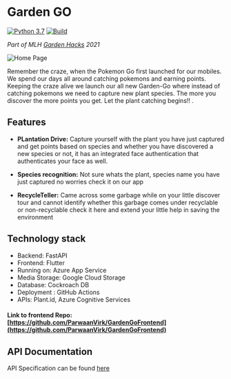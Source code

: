 # Garden GO
[![Python 3.7](https://img.shields.io/badge/python-3.7+-blue.svg)](https://www.python.org/downloads/release/python-370/)
[![Build](https://github.com/abhishek0220/Garden-Go/actions/workflows/master_gardengo.yml/badge.svg)](https://github.com/abhishek0220/Garden-Go/actions/workflows/master_gardengo.yml)

_Part of MLH [Garden Hacks](https://gardenhacks.devpost.com/) 2021_

![Home Page](https://challengepost-s3-challengepost.netdna-ssl.com/photos/production/software_photos/001/568/411/datas/gallery.jpg)

Remember the craze, when the Pokemon Go first launched for our mobiles. We spend our days all around catching pokemons and earning points. Keeping the craze alive we launch our all new Garden-Go where instead of catching pokemons we need to capture new plant species. The more you discover the more points you get. Let the plant catching begins!! .


## Features

- **PLantation Drive:** Capture yourself with the plant you have just captured and get points based on species and whether you have discovered a new species or not, it has an integrated face authentication that authenticates your face as well.

- **Species recognition:** Not sure whats the plant, species name you have just captured no worries check it on our app

- **RecycleTeller:** Came across some garbage while on your little discover tour and cannot identify whether this garbage comes under recyclable or non-recyclable check it here and extend your little help in saving the environment 

## Technology stack

- Backend: FastAPI
- Frontend: Flutter
- Running on: Azure App Service
- Media Storage: Google Cloud Storage
- Database: Cockroach DB
- Deployment : GitHub Actions
- APIs: Plant.id, Azure Cognitive Services

#### Link to frontend Repo: [https://github.com/ParwaanVirk/GardenGoFrontend](https://github.com/ParwaanVirk/GardenGoFrontend)

## API Documentation
API Specification can be found [here](https://gardengo.azurewebsites.net/docs)

